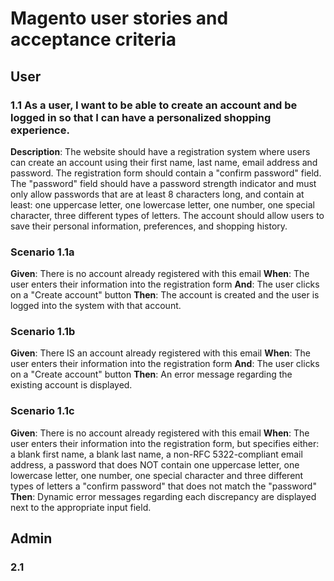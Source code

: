 # Magento user stories and acceptance criteria

## User

### 1.1 As a user, I want to be able to create an account and be logged in so that I can have a personalized shopping experience.
**Description**: The website should have a registration system where users can create an account using their first name, last name, email address and password. The registration form should contain a "confirm password" field. The "password" field should have a password strength indicator and must only allow passwords that are at least 8 characters long, and contain at least: one uppercase letter, one lowercase letter, one number, one special character, three different types of letters. The account should allow users to save their personal information, preferences, and shopping history.
### Scenario 1.1a
**Given**: There is no account already registered with this email
**When**: The user enters their information into the registration form
**And**: The user clicks on a "Create account" button
**Then**: The account is created and the user is logged into the system with that account.
### Scenario 1.1b
**Given**: There IS an account already registered with this email
**When**: The user enters their information into the registration form
**And**: The user clicks on a "Create account" button
**Then**: An error message regarding the existing account is displayed.
### Scenario 1.1c
**Given**: There is no account already registered with this email
**When**: The user enters their information into the registration form, but specifies either: 
a blank first name, 
a blank last name, 
a non-RFC 5322-compliant email address, 
a password that does NOT contain one uppercase letter, one lowercase letter, one number, one special character and three different types of letters
a "confirm password" that does not match the "password"
**Then**: Dynamic error messages regarding each discrepancy are displayed next to the appropriate input field.



## Admin

### 2.1 